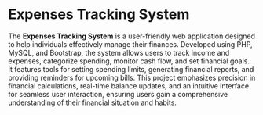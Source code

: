 # Expenses Tracking System
The **Expenses Tracking System** is a user-friendly web application designed to help individuals effectively manage their finances. Developed using PHP, MySQL, and Bootstrap, the system allows users to track income and expenses, categorize spending, monitor cash flow, and set financial goals. It features tools for setting spending limits, generating financial reports, and providing reminders for upcoming bills. This project emphasizes precision in financial calculations, real-time balance updates, and an intuitive interface for seamless user interaction, ensuring users gain a comprehensive understanding of their financial situation and habits.
